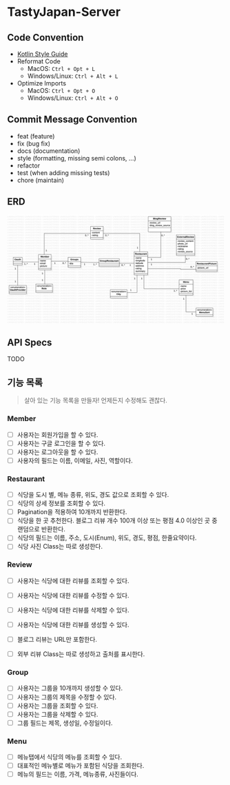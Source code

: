 # TastyJapan-Server

## Code Convention
- [Kotlin Style Guide](https://kotlinlang.org/docs/reference/coding-conventions.html)
- Reformat Code
  - MacOS: `Ctrl + Opt + L`
  - Windows/Linux: `Ctrl + Alt + L`
- Optimize Imports
  - MacOS: `Ctrl + Opt + O`
  - Windows/Linux: `Ctrl + Alt + O`

## Commit Message Convention
- feat (feature)
- fix (bug fix)
- docs (documentation)
- style (formatting, missing semi colons, …)
- refactor
- test (when adding missing tests)
- chore (maintain)

## ERD
![erd](src/main/resources/static/TastyJapan.jpg)

## API Specs
TODO

## 기능 목록
> 살아 있는 기능 목록을 만들자! 언제든지 수정해도 괜찮다.
### Member
- [ ] 사용자는 회원가입을 할 수 있다.
- [ ] 사용자는 구글 로그인을 할 수 있다.
- [ ] 사용자는 로그아웃을 할 수 있다.
- [ ] 사용자의 필드는 이름, 이메일, 사진, 역할이다.

### Restaurant
- [ ] 식당을 도시 별, 메뉴 종류, 위도, 경도 값으로 조회할 수 있다.
- [ ] 식당의 상세 정보를 조회할 수 있다.
- [ ] Pagination을 적용하여 10개까지 반환한다.
- [ ] 식당을 한 곳 추천한다. 블로그 리뷰 개수 100개 이상 또는 평점 4.0 이상인 곳 중 랜덤으로 반환한다.
- [ ] 식당의 필드는 이름, 주소, 도시(Enum), 위도, 경도, 평점, 한줄요약이다.
- [ ] 식당 사진 Class는 따로 생성한다.

### Review
- [ ] 사용자는 식당에 대한 리뷰를 조회할 수 있다.
- [ ] 사용자는 식당에 대한 리뷰를 수정할 수 있다.
- [ ] 사용자는 식당에 대한 리뷰를 삭제할 수 있다.
- [ ] 사용자는 식당에 대한 리뷰를 생성할 수 있다.
- [ ] 블로그 리뷰는 URL만 포함한다.
- [ ] 외부 리뷰 Class는 따로 생성하고 출처를 표시한다.


### Group
- [ ] 사용자는 그룹을 10개까지 생성할 수 있다.
- [ ] 사용자는 그룹의 제목을 수정할 수 있다.
- [ ] 사용자는 그룹을 조회할 수 있다.
- [ ] 사용자는 그룹을 삭제할 수 있다.
- [ ] 그룹 필드는 제목, 생성일, 수정일이다.

### Menu
- [ ] 메뉴탭에서 식당의 메뉴를 조회할 수 있다.
- [ ] 대표적인 메뉴별로 메뉴가 포함된 식당을 조회한다.
- [ ] 메뉴의 필드는 이름, 가격, 메뉴종류, 사진들이다.